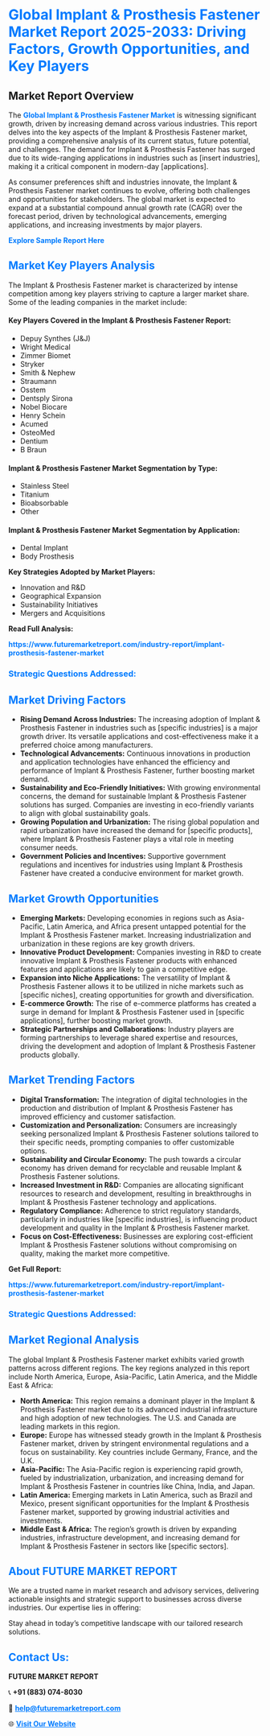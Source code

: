 <h1 style="color: #007BFF;">Global Implant & Prosthesis Fastener Market Report 2025-2033: Driving Factors, Growth Opportunities, and Key Players</h1>

<section id="overview">
<h2>Market Report Overview</h2>
<p>The <a href="https://www.futuremarketreport.com/industry-report/implant-prosthesis-fastener-market" style="color: #007BFF; text-decoration: none;"><strong>Global Implant & Prosthesis Fastener Market</strong></a> is witnessing significant growth, driven by increasing demand across various industries. This report delves into the key aspects of the Implant & Prosthesis Fastener market, providing a comprehensive analysis of its current status, future potential, and challenges. The demand for Implant & Prosthesis Fastener has surged due to its wide-ranging applications in industries such as [insert industries], making it a critical component in modern-day [applications].</p>
<p>As consumer preferences shift and industries innovate, the Implant & Prosthesis Fastener market continues to evolve, offering both challenges and opportunities for stakeholders. The global market is expected to expand at a substantial compound annual growth rate (CAGR) over the forecast period, driven by technological advancements, emerging applications, and increasing investments by major players.</p>
</section>

<section id="overview">
<p><a href="https://www.futuremarketreport.com/request-sample/reportId=79933" style="color: #007BFF; text-decoration: none;"><strong>Explore Sample Report Here</strong></a></p>
</section>

<section id="key-players">
<h2 style="color: #007BFF;">Market Key Players Analysis</h2>
<p>The Implant & Prosthesis Fastener market is characterized by intense competition among key players striving to capture a larger market share. Some of the leading companies in the market include:</p>
<h4>Key Players Covered in the Implant & Prosthesis Fastener Report:</h4>
<ul><li>Depuy Synthes (J&amp;J)</li><li>Wright Medical</li><li>Zimmer Biomet</li><li>Stryker</li><li>Smith &amp; Nephew</li><li>Straumann</li><li>Osstem</li><li>Dentsply Sirona</li><li>Nobel Biocare</li><li>Henry Schein</li><li>Acumed</li><li>OsteoMed</li><li>Dentium</li><li>B Braun</li></ul>
<h4>Implant & Prosthesis Fastener Market Segmentation by Type:</h4>
<ul><li>Stainless Steel</li><li>Titanium</li><li>Bioabsorbable</li><li>Other</li></ul>

<h4>Implant & Prosthesis Fastener Market Segmentation by Application:</h4>
<ul><li>Dental Implant</li><li>Body Prosthesis</li></ul>
<p><strong>Key Strategies Adopted by Market Players:</strong></p>
<ul>
<li>Innovation and R&D</li>
<li>Geographical Expansion</li>
<li>Sustainability Initiatives</li>
<li>Mergers and Acquisitions</li>
</ul>
</section>

<section>
<p><strong>Read Full Analysis: </strong></p><a href="https://www.futuremarketreport.com/industry-report/implant-prosthesis-fastener-market" style="color: #007BFF; text-decoration: none;"><strong>https://www.futuremarketreport.com/industry-report/implant-prosthesis-fastener-market</strong></a>
<h3 style="color: #007BFF;">Strategic Questions Addressed:</h3>
</section>

<section id="driving-factors">
<h2 style="color: #007BFF;">Market Driving Factors</h2>
<ul>
<li><strong>Rising Demand Across Industries:</strong> The increasing adoption of Implant & Prosthesis Fastener in industries such as [specific industries] is a major growth driver. Its versatile applications and cost-effectiveness make it a preferred choice among manufacturers.</li>
<li><strong>Technological Advancements:</strong> Continuous innovations in production and application technologies have enhanced the efficiency and performance of Implant & Prosthesis Fastener, further boosting market demand.</li>
<li><strong>Sustainability and Eco-Friendly Initiatives:</strong> With growing environmental concerns, the demand for sustainable Implant & Prosthesis Fastener solutions has surged. Companies are investing in eco-friendly variants to align with global sustainability goals.</li>
<li><strong>Growing Population and Urbanization:</strong> The rising global population and rapid urbanization have increased the demand for [specific products], where Implant & Prosthesis Fastener plays a vital role in meeting consumer needs.</li>
<li><strong>Government Policies and Incentives:</strong> Supportive government regulations and incentives for industries using Implant & Prosthesis Fastener have created a conducive environment for market growth.</li>
</ul>
</section>

<section id="growth-opportunities">
<h2 style="color: #007BFF;">Market Growth Opportunities</h2>
<ul>
<li><strong>Emerging Markets:</strong> Developing economies in regions such as Asia-Pacific, Latin America, and Africa present untapped potential for the Implant & Prosthesis Fastener market. Increasing industrialization and urbanization in these regions are key growth drivers.</li>
<li><strong>Innovative Product Development:</strong> Companies investing in R&D to create innovative Implant & Prosthesis Fastener products with enhanced features and applications are likely to gain a competitive edge.</li>
<li><strong>Expansion into Niche Applications:</strong> The versatility of Implant & Prosthesis Fastener allows it to be utilized in niche markets such as [specific niches], creating opportunities for growth and diversification.</li>
<li><strong>E-commerce Growth:</strong> The rise of e-commerce platforms has created a surge in demand for Implant & Prosthesis Fastener used in [specific applications], further boosting market growth.</li>
<li><strong>Strategic Partnerships and Collaborations:</strong> Industry players are forming partnerships to leverage shared expertise and resources, driving the development and adoption of Implant & Prosthesis Fastener products globally.</li>
</ul>
</section>

<section id="trending-factors">
<h2 style="color: #007BFF;">Market Trending Factors</h2>
<ul>
<li><strong>Digital Transformation:</strong> The integration of digital technologies in the production and distribution of Implant & Prosthesis Fastener has improved efficiency and customer satisfaction.</li>
<li><strong>Customization and Personalization:</strong> Consumers are increasingly seeking personalized Implant & Prosthesis Fastener solutions tailored to their specific needs, prompting companies to offer customizable options.</li>
<li><strong>Sustainability and Circular Economy:</strong> The push towards a circular economy has driven demand for recyclable and reusable Implant & Prosthesis Fastener solutions.</li>
<li><strong>Increased Investment in R&D:</strong> Companies are allocating significant resources to research and development, resulting in breakthroughs in Implant & Prosthesis Fastener technology and applications.</li>
<li><strong>Regulatory Compliance:</strong> Adherence to strict regulatory standards, particularly in industries like [specific industries], is influencing product development and quality in the Implant & Prosthesis Fastener market.</li>
<li><strong>Focus on Cost-Effectiveness:</strong> Businesses are exploring cost-efficient Implant & Prosthesis Fastener solutions without compromising on quality, making the market more competitive.</li>
</ul>
</section>

<section>
<p><strong>Get Full Report: </strong></p><a href="https://www.futuremarketreport.com/industry-report/implant-prosthesis-fastener-market" style="color: #007BFF; text-decoration: none;"><strong>https://www.futuremarketreport.com/industry-report/implant-prosthesis-fastener-market</strong></a>
<h3 style="color: #007BFF;">Strategic Questions Addressed:</h3>
</section>


<section id="regional-analysis">
<h2 style="color: #007BFF;">Market Regional Analysis</h2>
<p>The global Implant & Prosthesis Fastener market exhibits varied growth patterns across different regions. The key regions analyzed in this report include North America, Europe, Asia-Pacific, Latin America, and the Middle East & Africa:</p>
<ul>
<li><strong>North America:</strong> This region remains a dominant player in the Implant & Prosthesis Fastener market due to its advanced industrial infrastructure and high adoption of new technologies. The U.S. and Canada are leading markets in this region.</li>
<li><strong>Europe:</strong> Europe has witnessed steady growth in the Implant & Prosthesis Fastener market, driven by stringent environmental regulations and a focus on sustainability. Key countries include Germany, France, and the U.K.</li>
<li><strong>Asia-Pacific:</strong> The Asia-Pacific region is experiencing rapid growth, fueled by industrialization, urbanization, and increasing demand for Implant & Prosthesis Fastener in countries like China, India, and Japan.</li>
<li><strong>Latin America:</strong> Emerging markets in Latin America, such as Brazil and Mexico, present significant opportunities for the Implant & Prosthesis Fastener market, supported by growing industrial activities and investments.</li>
<li><strong>Middle East & Africa:</strong> The region’s growth is driven by expanding industries, infrastructure development, and increasing demand for Implant & Prosthesis Fastener in sectors like [specific sectors].</li>
</ul>
</section>

<footer>
<h2 style="color: #007BFF;">About FUTURE MARKET REPORT</h2>
<p>We are a trusted name in market research and advisory services, delivering actionable insights and strategic support to businesses across diverse industries. Our expertise lies in offering:</p>

<p>Stay ahead in today’s competitive landscape with our tailored research solutions.</p>

<h2 style="color: #007BFF;">Contact Us:</h2>
<p><strong>FUTURE MARKET REPORT</strong></p>
<p>📞 <strong>+91 (883) 074-8030</strong></p>
<p>📧 <strong><a href="mailto:help@futuremarketreport.com" style="color: #007BFF;">help@futuremarketreport.com</a></strong></p>
<p>🌐 <strong><a href="https://www.futuremarketreport.com/" style="color: #007BFF;">Visit Our Website</a></strong></p>
</footer>